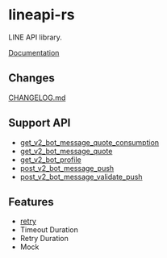# lineapi-rs

LINE API library.

[Documentation](https://docs.rs/lineapi)

## Changes
[CHANGELOG.md](https://github.com/aoyagikouhei/lineapi-rs/blob/main/CHANGELOG.md)

## Support API
- [get_v2_bot_message_quote_consumption](https://developers.line.biz/ja/reference/messaging-api/#get-consumption)
- [get_v2_bot_message_quote](https://developers.line.biz/ja/reference/messaging-api/#get-quota)
- [get_v2_bot_profile](https://developers.line.biz/ja/reference/messaging-api/#get-profile)
- [post_v2_bot_message_push](https://developers.line.biz/ja/reference/messaging-api/#send-push-message)
- [post_v2_bot_message_validate_push](https://developers.line.biz/ja/reference/messaging-api/#validate-message-objects-of-push-message)

## Features
- [retry](https://developers.line.biz/ja/docs/messaging-api/retrying-api-request/#flow-of-api-request-retry)
- Timeout Duration
- Retry Duration
- Mock